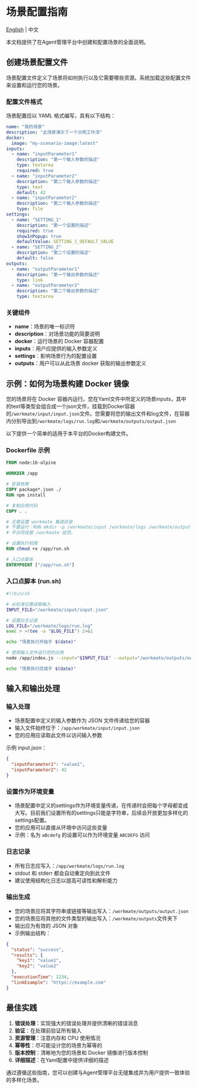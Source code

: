 # 场景配置指南


[English](/docs/scenario-configuration.md) | 中文

本文档提供了在Agent管理平台中创建和配置场景的全面说明。

## 创建场景配置文件

场景配置文件定义了场景将如何执行以及它需要哪些资源。系统加载这些配置文件来设置和运行您的场景。

### 配置文件格式

场景配置应以 YAML 格式编写，具有以下结构：

```yaml
name: "我的场景"
description: "此场景演示了一个示例工作流"
docker:
  image: "my-scenario-image:latest"
inputs:
  - name: "inputParameter1"
    description: "第一个输入参数的描述"
    type: textarea
    required: true
  - name: "inputParameter2"
    description: "第二个输入参数的描述"
    type: text
    default: 42
  - name: "inputParameter2"
    description: "第二个输入参数的描述"
    type: file
settings:
  - name: "SETTING_1"
    description: "第一个设置的描述"
    required: true
    showInPopup: true
    defaultValue: SETTING_1_DEFAULT_VALUE
  - name: "SETTING_2"
    description: "第二个设置的描述"
    default: false
outputs:
  - name: "outputParameter1"
    description: "第一个输出参数的描述"
    type: link
  - name: "outputParameter2"
    description: "第二个输出参数的描述"
    type: textarea
```

### 关键组件

- **name**：场景的唯一标识符
- **description**：对场景功能的简要说明
- **docker**：运行场景的 Docker 容器配置
- **inputs**：用户应提供的输入参数定义
- **settings**：影响场景行为的配置设置
- **outputs**：用户可以从此场景 docker 获取的输出参数定义

## 示例：如何为场景构建 Docker 镜像

您的场景将在 Docker 容器内运行。您在Yaml文件中所定义的场景inputs，其中的text等类型会组合成一个json文件，挂载到Docker容器的`/workmate/input/input.json`文件。您需要将您的输出文件和log文件，在容器内分别导出到`/workmate/logs/run.log`和`/workmate/outputs/output.json`

以下提供一个简单的适用于本平台的Docker构建文件。
### Dockerfile 示例

```dockerfile
FROM node:16-alpine

WORKDIR /app

# 安装依赖
COPY package*.json ./
RUN npm install

# 复制应用代码
COPY . .

# 无需设置 workmate 集成目录
# 不要运行：RUN mkdir -p /workmate/input /workmate/logs /workmate/outputs
# 平台将挂载 /workmate 给您。

# 设置执行权限
RUN chmod +x /app/run.sh

# 入口点脚本
ENTRYPOINT ["/app/run.sh"]
```

### 入口点脚本 (run.sh)

```bash
#!/bin/sh

# 从标准位置读取输入
INPUT_FILE="/workmate/input/input.json"

# 设置日志记录
LOG_FILE="/workmate/logs/run.log"
exec > >(tee -a "$LOG_FILE") 2>&1

echo "场景执行开始于 $(date)"

# 使用输入文件运行您的应用
node /app/index.js --input="$INPUT_FILE" --output="/workmate/outputs/output.json"

echo "场景执行完成于 $(date)"
```

## 输入和输出处理

### 输入处理

- 场景配置中定义的输入参数作为 JSON 文件传递给您的容器
- 输入文件始终位于：`/app/workmate/input/input.json`
- 您的应用应读取此文件以访问输入参数

示例 input.json：
```json
{
  "inputParameter1": "value1",
  "inputParameter2": 42
}
```

### 设置作为环境变量

- 场景配置中定义的settings作为环境变量传递，在传递时会把每个字母都变成大写。目前我们设置所有的settings只能是字符串，后续会开放更加多样化的settings配置。
- 您的应用可以直接从环境中访问这些变量
- 示例：名为 `aBcdefg` 的设置可以作为环境变量 `ABCDEFG` 访问

### 日志记录

- 所有日志应写入：`/app/workmate/logs/run.log`
- stdout 和 stderr 都会自动重定向到此文件
- 建议使用结构化日志以提高可读性和解析能力

### 输出生成

- 您的场景应将其字符串或链接等输出写入：`/workmate/outputs/output.json`
- 您的场景应将其他的文件类型的输出写入：`/workmate/outputs`文件夹下
- 输出应为有效的 JSON 对象
- 示例输出结构：

```json
{
  "status": "success",
  "results": {
    "key1": "value1",
    "key2": "value2"
  },
  "executionTime": 1234,
  "linkExample": "https://example.com"
}
```

## 最佳实践

1. **错误处理**：实现强大的错误处理并提供清晰的错误消息
2. **验证**：在处理前验证所有输入
3. **资源管理**：注意内存和 CPU 使用情况
4. **幂等性**：尽可能设计您的场景为幂等的
5. **版本控制**：清晰地为您的场景和 Docker 镜像进行版本控制
6. **详细描述**：在Yaml配置中提供详细的描述

通过遵循这些指南，您可以创建与Agent管理平台无缝集成并为用户提供一致体验的多样化场景。
